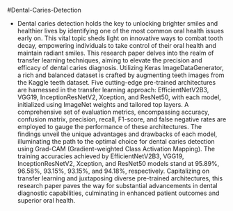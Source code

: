 
#Dental-Caries-Detection


- Dental caries detection holds the key to unlocking brighter smiles and healthier lives by identifying one of the 
most common oral health issues early on. This vital topic sheds light on innovative ways to combat tooth decay, 
empowering individuals to take control of their oral health and maintain radiant smiles. This research paper delves 
into the realm of transfer learning techniques, aiming to elevate the precision and efficacy of dental caries 
diagnosis. Utilizing Keras ImageDataGenerator, a rich and balanced dataset is crafted by augmenting teeth images 
from the Kaggle teeth dataset. Five cutting-edge pre-trained architectures are harnessed in the transfer learning 
approach: EfficientNetV2B3, VGG19, InceptionResNetV2, Xception, and ResNet50, with each model, initialized 
using ImageNet weights and tailored top layers. A comprehensive set of evaluation metrics, encompassing 
accuracy, confusion matrix, precision, recall, F1-score, and false negative rates are employed to gauge the 
performance of these architectures. The findings unveil the unique advantages and drawbacks of each model, 
illuminating the path to the optimal choice for dental caries detection using Grad-CAM (Gradient-weighted Class 
Activation Mapping). The training accuracies achieved by EfficientNetV2B3, VGG19, InceptionResNetV2, 
Xception, and ResNet50 models stand at 95.89%, 96.58%, 93.15%, 93.15%, and 94.18%, respectively. 
Capitalizing on transfer learning and juxtaposing diverse pre-trained architectures, this research paper paves the 
way for substantial advancements in dental diagnostic capabilities, culminating in enhanced patient outcomes and 
superior oral health. 
